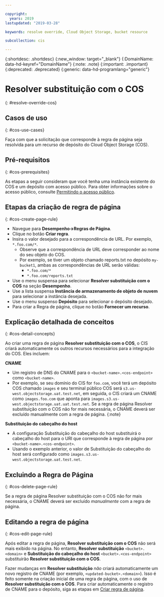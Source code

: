 ```yaml
---

copyright:
  years: 2019
lastupdated: "2019-03-28"

keywords: resolve override, Cloud Object Storage, bucket resource

subcollection: cis

---
```


{:shortdesc: .shortdesc}
{:new_window: target="_blank"}
{:DomainName: data-hd-keyref="DomainName"}
{:note: .note}
{:important: .important}
{:deprecated: .deprecated}
{:generic: data-hd-programlang="generic"}

# Resolver substituição com o COS
{: #resolve-override-cos}

## Casos de uso
{: #cos-use-cases}

Faça com que a solicitação que corresponde à regra de página seja resolvida para um recurso de depósito do Cloud Object Storage (COS).


## Pré-requisitos
{: #cos-prerequisites}

As etapas a seguir consideram que você tenha uma instância existente do COS e um depósito com acesso público. Para obter informações sobre o acesso público, consulte [Permitindo o acesso público](/docs/services/cloud-object-storage/iam?topic=cloud-object-storage-allowing-public-access).


## Etapas da criação de regra de página
{: #cos-create-page-rule}

* Navegue para **Desempenho->Regras de Página**.
* Clique no botão **Criar regra**.
* Insira o valor desejado para a correspondência de URL. Por exemplo, `*.foo.com/*`.
  * Observe que a correspondência de URL deve corresponder ao nome do seu objeto do COS.
  * Por exemplo, se tiver um objeto chamado reports.txt no depósito `my-bucket1`, ambas as correspondências de URL serão válidas:
    * `*.foo.com/*`
    * `*.foo.com/reports.txt`
* Use o menu suspensa para selecionar **Resolver substituição com o COS** na seção **Desempenho**.
* Use a lista suspensa **Instância de armazenamento de objeto de nuvem** para selecionar a instância desejada.
* Use o menu suspenso **Depósito** para selecionar o depósito desejado.
* Para criar a Regra de página, clique no botão **Fornecer um recurso**.


## Explicação detalhada de conceitos
{: #cos-detail-concepts}

Ao criar uma regra de página **Resolver substituição com o COS**, o CIS criará automaticamente os outros recursos necessários para a integração do COS. Eles incluem:

**CNAME**
* Um registro de DNS do CNAME para o `<bucket-name>.<cos-endpoint>` como `<bucket-name>`.
* Por exemplo, se seu domínio do CIS for `foo.com`, você terá um depósito COS chamado `images` e seu terminal público COS será `s3.us-west.objectstorage.uat.test.net`, em seguida, o CIS criará um CNAME como `images.foo.com` que aponta para `images.s3.us-west.objectstorage.uat.uat.test.net`.
Se a regra de página Resolver substituição com o COS não for mais necessária, o CNAME deverá ser excluído manualmente com a regra de página.
{:note}

**Substituição do cabeçalho do host**
* A configuração Substituição do cabeçalho do host substituirá o cabeçalho do host para o URI que corresponde à regra de página por `<bucket-name>.<cos-endpoint>`.
* Usando o exemplo anterior, o valor de Substituição do cabeçalho do host será configurado como `images.s3.us-west.objectstorage.uat.test.net`.


## Excluindo a Regra de Página
{: #cos-delete-page-rule}

Se a regra de página Resolver substituição com o COS não for mais necessária, o CNAME deverá ser excluído _manualmente_ com a regra de página.


## Editando a regra de página
{: #cos-edit-page-rule}

Após editar a regra de página, **Resolver substituição com o COS** não será mais exibido na página. No entanto, **Resolver substituição** `<bucket>.<domain>` e **Substituição do cabeçalho do host** `<bucket>.<cos-endpoint>` substituirão **Resolver substituição com o COS**.

Fazer mudanças em **Resolver substituição** _não_ criará automaticamente um novo registro de CNAME (por exemplo, `<updated-bucket>.<domain>`). Isso é feito somente na criação inicial de uma regra de página, com o uso de **Resolver substituição com o COS**. Para criar automaticamente o registro de CNAME para o depósito, siga as etapas em [Criar regra de página](#cos-create-page-rule).
